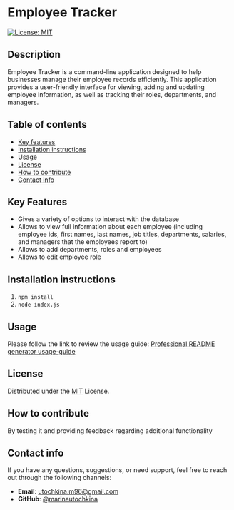 # Employee Tracker

  [![License: MIT](https://img.shields.io/badge/License-MIT-yellow.svg)](https://opensource.org/licenses/MIT)

## Description
Employee Tracker is a command-line application designed to help businesses manage their employee records efficiently. This application provides a user-friendly interface for viewing, adding and updating employee information, as well as tracking their roles, departments, and managers.

## Table of contents 
- [Key  features](#key-features)
- [Installation instructions](#installation-instructions)
- [Usage](#usage)
- [License](#license)
- [How to contribute](#how-to-contribute)
- [Contact info](#contact-info)

## Key Features
- Gives a variety of options to interact with the database
- Allows to view full information about each employee (including employee ids, first names, last names, job titles, departments, salaries, and managers that the employees report to)
- Allows to add departments, roles and employees
- Allows to edit employee role

## Installation instructions
1. ``npm install ``
2.  ``node index.js``


## Usage 

Please follow the link to review the usage guide:
[Professional README generator usage-guide](https://www.dropbox.com/scl/fi/b7a04s3pq62gklocjepl1/employee_tracker.mov?rlkey=d986i83bdbyt2jv49gb97y4kc&st=amz9w0gn&dl=0)


## License
Distributed under the [MIT](https://opensource.org/licenses/MIT) License.

## How to contribute
By testing it and providing feedback regarding additional functionality


## Contact info
If you have any questions, suggestions, or need support, feel free to reach out through the following channels:

- **Email**: [utochkina.m96@gmail.com](mailto:utochkina.m96@gmail.com)
- **GitHub**: [@marinautochkina](https://github.com/marinautochkina)

